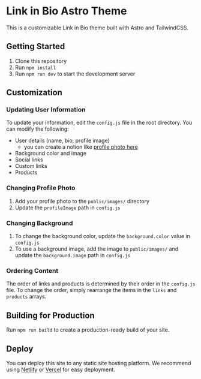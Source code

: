 # Link in Bio Astro Theme

This is a customizable Link in Bio theme built with Astro and TailwindCSS.

## Getting Started

1. Clone this repository
2. Run `npm install`
3. Run `npm run dev` to start the development server

## Customization

### Updating User Information

To update your information, edit the `config.js` file in the root directory. You can modify the following:

- User details (name, bio, profile image)
  - you can create a notion like [profile photo here](https://www.avatartion.com/)
- Background color and image
- Social links
- Custom links
- Products

### Changing Profile Photo

1. Add your profile photo to the `public/images/` directory
2. Update the `profileImage` path in `config.js`

### Changing Background

1. To change the background color, update the `background.color` value in `config.js`
2. To use a background image, add the image to `public/images/` and update the `background.image` path in `config.js`

### Ordering Content

The order of links and products is determined by their order in the `config.js` file. To change the order, simply rearrange the items in the `links` and `products` arrays.

## Building for Production

Run `npm run build` to create a production-ready build of your site.

## Deploy

You can deploy this site to any static site hosting platform. We recommend using [Netlify](https://www.netlify.com/) or [Vercel](https://vercel.com/) for easy deployment.
